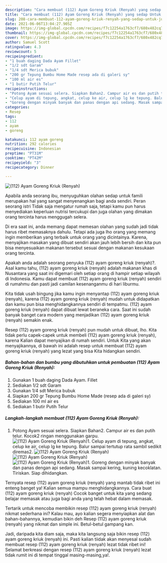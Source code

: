 ```yaml
---
description: "Cara membuat (112) Ayam Goreng Kriuk (Renyah) yang sedap Untuk Jualan"
title: "Cara membuat (112) Ayam Goreng Kriuk (Renyah) yang sedap Untuk Jualan"
slug: 208-cara-membuat-112-ayam-goreng-kriuk-renyah-yang-sedap-untuk-jualan
date: 2021-06-06T13:04:27.905Z
image: https://img-global.cpcdn.com/recipes/f7c12254a1763cf7/680x482cq70/112-ayam-goreng-kriuk-renyah-foto-resep-utama.jpg
thumbnail: https://img-global.cpcdn.com/recipes/f7c12254a1763cf7/680x482cq70/112-ayam-goreng-kriuk-renyah-foto-resep-utama.jpg
cover: https://img-global.cpcdn.com/recipes/f7c12254a1763cf7/680x482cq70/112-ayam-goreng-kriuk-renyah-foto-resep-utama.jpg
author: Samuel Scott
ratingvalue: 4.3
reviewcount: 5
recipeingredient:
- "1 buah daging Dada Ayam Fillet"
- "1/2 sdt Garam"
- "1/4 sdt Merica bubuk"
- "200 gr Tepung Bumbu Home Made resep ada di galeri sy"
- "100 ml air es"
- "1 butir Putih Telur"
recipeinstructions:
- "Potong Ayam sesuai selera. Siapkan Bahan2. Campur air es dan putih telur. Kocok2 ringan menggunakan garpu."
- "Celup ayam di tepung, angkat, celup ke air, celup lg ke tepung. Balur sampai tertutup rata sambil sedikit diremas2."
- "Goreng dengan minyak banyak dan panas dengan api sedang. Masak sampai kering, kuning kecoklatan. Tiriskan. Siap dihidangkan."
categories:
- Resep
tags:
- 112
- ayam
- goreng

katakunci: 112 ayam goreng 
nutrition: 292 calories
recipecuisine: Indonesian
preptime: "PT31M"
cooktime: "PT42M"
recipeyield: "3"
recipecategory: Dinner

---
```



![(112) Ayam Goreng Kriuk (Renyah)](https://img-global.cpcdn.com/recipes/f7c12254a1763cf7/680x482cq70/112-ayam-goreng-kriuk-renyah-foto-resep-utama.jpg)

Apabila anda seorang ibu, menyuguhkan olahan sedap untuk famili merupakan hal yang sangat menyenangkan bagi anda sendiri. Peran seorang istri Tidak saja mengatur rumah saja, tetapi kamu pun harus menyediakan keperluan nutrisi tercukupi dan juga olahan yang dimakan orang tercinta harus menggugah selera.

Di era  saat ini, anda memang dapat memesan olahan yang sudah jadi tidak harus ribet memasaknya dahulu. Tetapi ada juga lho orang yang memang ingin memberikan yang terbaik untuk orang yang dicintainya. Karena, menyajikan masakan yang dibuat sendiri akan jauh lebih bersih dan kita pun bisa menyesuaikan makanan tersebut sesuai dengan makanan kesukaan orang tercinta. 



Apakah anda adalah seorang penyuka (112) ayam goreng kriuk (renyah)?. Asal kamu tahu, (112) ayam goreng kriuk (renyah) adalah makanan khas di Nusantara yang saat ini digemari oleh setiap orang di hampir setiap wilayah di Indonesia. Kamu dapat membuat (112) ayam goreng kriuk (renyah) sendiri di rumahmu dan pasti jadi camilan kesenanganmu di hari liburmu.

Kita tidak usah bingung jika kamu ingin menyantap (112) ayam goreng kriuk (renyah), karena (112) ayam goreng kriuk (renyah) mudah untuk didapatkan dan kamu pun bisa menghidangkannya sendiri di tempatmu. (112) ayam goreng kriuk (renyah) dapat dibuat lewat beraneka cara. Saat ini sudah banyak banget cara modern yang menjadikan (112) ayam goreng kriuk (renyah) semakin enak.

Resep (112) ayam goreng kriuk (renyah) pun mudah untuk dibuat, lho. Kita tidak perlu capek-capek untuk membeli (112) ayam goreng kriuk (renyah), karena Kalian dapat menyajikan di rumah sendiri. Untuk Kita yang akan menyajikannya, di bawah ini adalah resep untuk membuat (112) ayam goreng kriuk (renyah) yang lezat yang bisa Kita hidangkan sendiri.

<!--inarticleads1-->

##### Bahan-bahan dan bumbu yang dibutuhkan untuk pembuatan (112) Ayam Goreng Kriuk (Renyah):

1. Gunakan 1 buah daging Dada Ayam. Fillet
1. Sediakan 1/2 sdt Garam
1. Gunakan 1/4 sdt Merica bubuk
1. Siapkan 200 gr Tepung Bumbu Home Made (resep ada di galeri sy)
1. Sediakan 100 ml air es
1. Sediakan 1 butir Putih Telur




<!--inarticleads2-->

##### Langkah-langkah membuat (112) Ayam Goreng Kriuk (Renyah):

1. Potong Ayam sesuai selera. Siapkan Bahan2. Campur air es dan putih telur. Kocok2 ringan menggunakan garpu.
<img src="https://img-global.cpcdn.com/steps/4f8c6b2203722076/160x128cq70/112-ayam-goreng-kriuk-renyah-langkah-memasak-1-foto.jpg" alt="(112) Ayam Goreng Kriuk (Renyah)">1. Celup ayam di tepung, angkat, celup ke air, celup lg ke tepung. Balur sampai tertutup rata sambil sedikit diremas2.
<img src="https://img-global.cpcdn.com/steps/e858a4f47ec720a3/160x128cq70/112-ayam-goreng-kriuk-renyah-langkah-memasak-2-foto.jpg" alt="(112) Ayam Goreng Kriuk (Renyah)"><img src="https://img-global.cpcdn.com/steps/0df9e89c2d7abf39/160x128cq70/112-ayam-goreng-kriuk-renyah-langkah-memasak-2-foto.jpg" alt="(112) Ayam Goreng Kriuk (Renyah)"><img src="https://img-global.cpcdn.com/steps/e8e66140319c799d/160x128cq70/112-ayam-goreng-kriuk-renyah-langkah-memasak-2-foto.jpg" alt="(112) Ayam Goreng Kriuk (Renyah)">1. Goreng dengan minyak banyak dan panas dengan api sedang. Masak sampai kering, kuning kecoklatan. Tiriskan. Siap dihidangkan.




Ternyata resep (112) ayam goreng kriuk (renyah) yang mantab tidak ribet ini enteng banget ya! Kalian semua mampu menghidangkannya. Cara buat (112) ayam goreng kriuk (renyah) Cocok banget untuk kita yang sedang belajar memasak atau juga bagi anda yang telah hebat dalam memasak.

Tertarik untuk mencoba membikin resep (112) ayam goreng kriuk (renyah) nikmat sederhana ini? Kalau mau, ayo kalian segera menyiapkan alat dan bahan-bahannya, kemudian bikin deh Resep (112) ayam goreng kriuk (renyah) yang nikmat dan simple ini. Betul-betul gampang kan. 

Jadi, daripada kita diam saja, maka kita langsung saja bikin resep (112) ayam goreng kriuk (renyah) ini. Pasti kalian tiidak akan menyesal sudah membuat resep (112) ayam goreng kriuk (renyah) lezat tidak ribet ini! Selamat berkreasi dengan resep (112) ayam goreng kriuk (renyah) lezat tidak rumit ini di tempat tinggal masing-masing,ya!.

